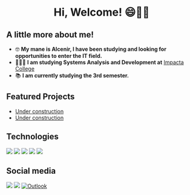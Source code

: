 <div align="center">
  <h1> Hi, Welcome! 😄👋🏼 </h1>
</div>

## A little more about me!

- 🤓 **My mane is Alcenir, I have been studying and looking for opportunities to enter the IT field.**
- 👨🏻‍💻 **I am studying Systems Analysis and Development at** <a href="https://www.impacta.edu.br/" target="_blank"> Impacta College </a>
- 📚 **I am currently studying the 3rd semester.**

## Featured Projects
- [Under construction](URL_DO_PROJETO_1)
- [Under construction](URL_DO_PROJETO_2)

## Technologies

<a href="https://www.docker.com/">
  <img src="https://www.vectorlogo.zone/logos/docker/docker-ar21.svg"></a>
<a href="https://www.java.com/">
  <img src="https://www.vectorlogo.zone/logos/java/java-horizontal.svg"></a>
<a href="https://kotlinlang.org/">
  <img src="https://www.vectorlogo.zone/logos/kotlinlang/kotlinlang-ar21.svg"></a>
<a href="https://www.mysql.com/">
  <img src="https://www.vectorlogo.zone/logos/mysql/mysql-horizontal.svg"></a>
<a href="https://www.python.org/">
  <img src="https://www.vectorlogo.zone/logos/python/python-horizontal.svg"></a>

## Social media

<a href="mailto:alcenir.g.costa@gmail.com">
  <img src="https://camo.githubusercontent.com/8a15df73eefc8d613bab8230d8859b6328119607d14846dd1f1e0e9b526126b2/68747470733a2f2f696d672e736869656c64732e696f2f62616467652f2d476d61696c2d2532333333333f7374796c653d666f722d7468652d6261646765266c6f676f3d676d61696c266c6f676f436f6c6f723d7768697465" data-canonical-src="https://img.shields.io/badge/-Gmail-%230077B5?style=for-the-badge&amp;logo=gmail&amp;logoColor=white" style="max-width: 100%;"></a>
<a href="www.linkedin.com/in/alcenir-g-costa/" target="_blank">
  <img src="https://camo.githubusercontent.com/7fee771b415a6f144501304c2c4074aa62a0dd96ddc0f8c0aafd95ac0af584c1/68747470733a2f2f696d672e736869656c64732e696f2f62616467652f2d4c696e6b6564496e2d2532333030373742353f7374796c653d666f722d7468652d6261646765266c6f676f3d6c696e6b6564696e266c6f676f436f6c6f723d7768697465" data-canonical-src="https://img.shields.io/badge/-LinkedIn-%230077B5?style=for-the-badge&amp;logo=linkedin&amp;logoColor=white" style="max-width: 100%;"></a>
  <a href="mailto:alcenir.g.costa@hotmail.com">
  <img src=https://img.shields.io/badge/Microsoft_Outlook-0078D4?style=for-the-badge&logo=microsoft-outlook&logoColor=white alt="Outlook" /></a>
